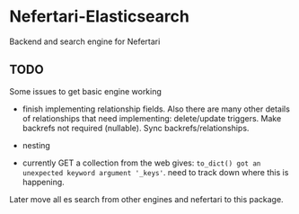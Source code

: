 # Nefertari-Elasticsearch

Backend and search engine for Nefertari

## TODO

Some issues to get basic engine working

- finish implementing relationship fields. Also there are
  many other details of relationships that need implementing:
  delete/update triggers. Make backrefs not required (nullable).
  Sync backrefs/relationships.

- nesting

- currently GET a collection from the web gives: `to_dict() got
  an unexpected keyword argument '_keys'`. need to track down where this
  is happening.


Later move all es search from other engines and nefertari to this package.
